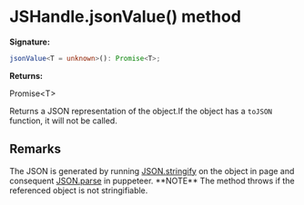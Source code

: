 # JSHandle.jsonValue() method

**Signature:**

```typescript
jsonValue<T = unknown>(): Promise<T>;
```

**Returns:**

Promise&lt;T&gt;

Returns a JSON representation of the object.If the object has a `toJSON` function, it will not be called.

## Remarks

The JSON is generated by running [JSON.stringify](https://developer.mozilla.org/en-US/docs/Web/JavaScript/Reference/Global_Objects/JSON/stringify) on the object in page and consequent [JSON.parse](https://developer.mozilla.org/en-US/docs/Web/JavaScript/Reference/Global_Objects/JSON/parse) in puppeteer. \*\*NOTE\*\* The method throws if the referenced object is not stringifiable.
